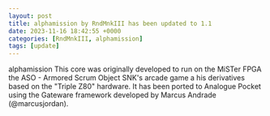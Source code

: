 ```yaml
---
layout: post
title: alphamission by RndMnkIII has been updated to 1.1
date: 2023-11-16 18:42:55 +0000
categories: [RndMnkIII, alphamission]
tags: [update]
---
```

alphamission
This core was originally developed to run on the MiSTer FPGA the ASO - Armored Scrum Object SNK's arcade game a his derivatives based on the "Triple Z80" hardware. It has been ported to Analogue Pocket using the Gateware framework developed by Marcus Andrade (@marcusjordan).
